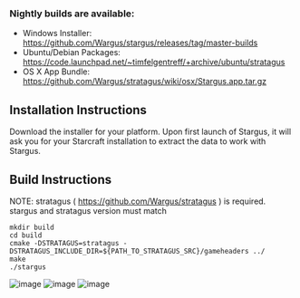 ### Nightly builds are available:

- Windows Installer: https://github.com/Wargus/stargus/releases/tag/master-builds
- Ubuntu/Debian Packages: https://code.launchpad.net/~timfelgentreff/+archive/ubuntu/stratagus
- OS X App Bundle: https://github.com/Wargus/stratagus/wiki/osx/Stargus.app.tar.gz

## Installation Instructions

Download the installer for your platform. Upon first launch of Stargus, it will ask you for
your Starcraft installation to extract the data to work with Stargus.

## Build Instructions

NOTE: stratagus ( https://github.com/Wargus/stratagus ) is required.
stargus and stratagus version must match

```
mkdir build
cd build
cmake -DSTRATAGUS=stratagus -DSTRATAGUS_INCLUDE_DIR=${PATH_TO_STRATAGUS_SRC}/gameheaders ../
make
./stargus
```

![image](https://cloud.githubusercontent.com/assets/46235/11292960/499a7d3c-8f55-11e5-9356-62c190c57467.png)
![image](https://cloud.githubusercontent.com/assets/46235/11292993/9198675c-8f55-11e5-9f74-2f23fb207498.png)
![image](https://cloud.githubusercontent.com/assets/46235/11293018/cef6e970-8f55-11e5-8625-8bd13082b041.png)
